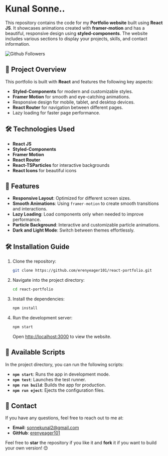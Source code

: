 
# Kunal Sonne..

This repository contains the code for my **Portfolio website** built using **React JS**. It showcases animations created with **framer-motion** and has a beautiful, responsive design using **styled-components**. The website includes various sections to display your projects, skills, and contact information.


![Github Followers](https://img.shields.io/github/followers/erenyeager101?style=social&label=Followers)&nbsp;&nbsp;<br />

## 📂 Project Overview

This portfolio is built with **React** and features the following key aspects:

- **Styled-Components** for modern and customizable styles.
- **Framer Motion** for smooth and eye-catching animations.
- Responsive design for mobile, tablet, and desktop devices.
- **React Router** for navigation between different pages.
- Lazy loading for faster page performance.

## 🛠️ Technologies Used

- **React JS**
- **Styled-Components**
- **Framer Motion**
- **React Router**
- **React-TSParticles** for interactive backgrounds
- **React Icons** for beautiful icons

## 🚀 Features

- **Responsive Layout**: Optimized for different screen sizes.
- **Smooth Animations**: Using `framer-motion` to create smooth transitions and interactions.
- **Lazy Loading**: Load components only when needed to improve performance.
- **Particle Background**: Interactive and customizable particle animations.
- **Dark and Light Mode**: Switch between themes effortlessly.
  

## 🛠️ Installation Guide

1. Clone the repository:

    ```bash
    git clone https://github.com/erenyeager101/react-portfolio.git
    ```

2. Navigate into the project directory:

    ```bash
    cd react-portfolio
    ```

3. Install the dependencies:

    ```bash
    npm install
    ```

4. Run the development server:

    ```bash
    npm start
    ```

    Open [http://localhost:3000](http://localhost:3000) to view the website.

## 📜 Available Scripts

In the project directory, you can run the following scripts:

- **`npm start`**: Runs the app in development mode.
- **`npm test`**: Launches the test runner.
- **`npm run build`**: Builds the app for production.
- **`npm run eject`**: Ejects the configuration files.



## 📧 Contact

If you have any questions, feel free to reach out to me at:

- **Email**: sonnekunal2@gmail.com
- **GitHub**: [erenyeager101](https://github.com/erenyeager101)

Feel free to **star** the repository if you like it and **fork** it if you want to build your own version! 😊
